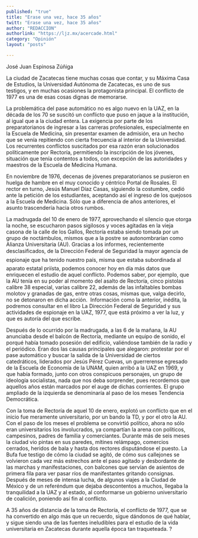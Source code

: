 ```yaml
---
published: "true"
title: "Erase una vez, hace 35 años"
twitt: "Erase una vez, hace 35 años"
author: "REDACCION"
authorlink: "https://ljz.mx/acercade.html"
category: "Opinión"
layout: "posts"

---
```



  José Juan Espinosa Zúñiga



  La ciudad de Zacatecas tiene muchas cosas que contar, y su Máxima Casa de Estudios, la Universidad Autónoma de Zacatecas, es uno de sus testigos, y en muchas ocasiones la protagonista principal. El conflicto de 1977 es una de esas cosas dignas de memorarse.



  La problemática del pase automático no es algo nuevo en la UAZ, en la década de los 70 se suscitó un conflicto que puso en jaque a la institución, al igual que a la ciudad entera. La exigencia por parte de los preparatorianos de ingresar a las carreras profesionales, especialmente en la Escuela de Medicina, sin presentar examen de admisión, era un hecho que se venía repitiendo con cierta frecuencia al interior de la Universidad. Los recurrentes conflictos suscitados por esa razón eran solucionados políticamente por Rectoría, permitiendo la inscripción de los jóvenes, situación que tenía contentos a todos, con excepción de las autoridades y maestros de la Escuela de Medicina Humana.



  En noviembre de 1976, decenas de jóvenes preparatorianos se pusieron en huelga de hambre en el muy conocido y céntrico Portal de Rosales. El rector en turno, Jesús Manuel Díaz Casas, siguiendo la costumbre, cedió ante la petición de los estudiantes, aceptando así el ingreso de los quejosos a la Escuela de Medicina. Sólo que a diferencia de años anteriores, el asunto trascendería hacia otros rumbos.



  La madrugada del 10 de enero de 1977, aprovechando el silencio que otorga la noche, se escucharon pasos sigilosos y voces agitadas en la vieja casona de la calle de los Gallos, Rectoría estaba siendo tomada por un grupo de noctámbulos, mismos que a la postre se autonombrarían como Alianza Universitaria (AU). Gracias a los informes, recientemente desclasificados, de la Dirección Federal de Seguridad la mayor agencia de espionaje que ha tenido nuestro país, misma que estaba subordinada al aparato estatal priísta, podemos conocer hoy en día más datos que enriquecen el estudio de aquel conflicto. Podemos saber, por ejemplo, que la AU tenía en su poder al momento del asalto de Rectoría, cinco pistolas calibre 38 especial, varias calibre 22, además de las infaltables bombas molotov y granadas de gas, entre otras cosas, mismas que, valga decirlo, no se detonaron en dicha acción.  Información como la anterior, inédita, la podremos consultar en el libro La Dirección Federal de Seguridad y sus actividades de espionaje en la UAZ, 1977, que está próximo a ver la luz, y que es autoría del que escribe.



  Después de lo ocurrido por la madrugada, a las 6 de la mañana, la AU anunciaba desde el balcón de Rectoría, mediante un equipo de sonido, el porqué había tomado posesión del edificio, valiéndose también de la radio y el periódico. Eran dos las causas principales que alegaron: protestar por el pase automático y buscar la salida de la Universidad de ciertos catedráticos, liderados por Jesús Pérez Cuevas, un guerrerense egresado de la Escuela de Economía de la UNAM, quien arribó a la UAZ en 1969, y que había formado, junto con otros conspicuos personajes, un grupo de ideología socialistas, nada que nos deba sorprender, pues recordemos que aquellos años están marcados por el auge de dichas corrientes. El grupo ampliado de la izquierda se denominaría al paso de los meses Tendencia Democrática.



  Con la toma de Rectoría de aquel 10 de enero, explotó un conflicto que en el inicio fue meramente universitario, por un bando la TD, y por el otro la AU. Con el paso de los meses el problema se convirtió político, ahora no sólo eran universitarios los involucrados, ya compartían la arena con políticos, campesinos, padres de familia y comerciantes. Durante más de seis meses la ciudad vio pintas en sus paredes, mítines relámpago, comercios cerrados, heridos de bala y hasta dos rectores disputándose el puesto. La Bufa fue testigo de cómo la ciudad se agitó, de cómo sus callejones se volvieron cada vez más estrechos ante el paso agitado y desbordante de las marchas y manifestaciones, con balcones que servían de asientos de primera fila para ver pasar ríos de manifestantes gritando consignas. Después de meses de intensa lucha, de algunos viajes a la Ciudad de México y de un referéndum que dejaba descontentos a muchos, llegaba la tranquilidad a la UAZ y al estado, al conformarse un gobierno universitario de coalición, poniendo así fin al conflicto.



  A 35 años de distancia de la toma de Rectoría, el conflicto de 1977, que se ha convertido en algo más que un recuerdo, sigue dándonos de qué hablar, y sigue siendo una de las fuentes ineludibles para el estudio de la vida universitaria en Zacatecas durante aquella época tan traqueteada. ?

